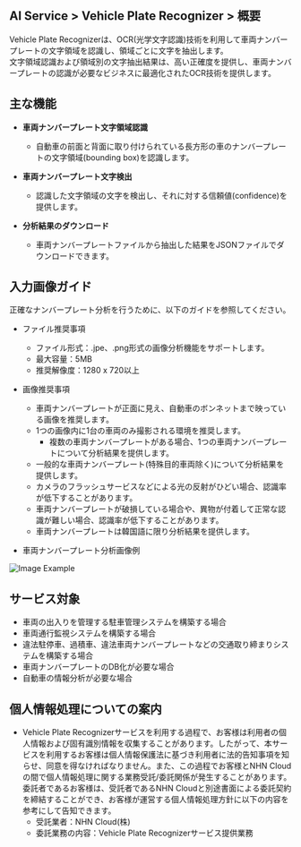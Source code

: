 ## AI Service > Vehicle Plate Recognizer > 概要

Vehicle Plate Recognizerは、OCR(光学文字認識)技術を利用して車両ナンバープレートの文字領域を認識し、領域ごとに文字を抽出します。   
文字領域認識および領域別の文字抽出結果は、高い正確度を提供し、車両ナンバープレートの認識が必要なビジネスに最適化されたOCR技術を提供します。

## 主な機能

* **車両ナンバープレート文字領域認識**
	* 自動車の前面と背面に取り付けられている長方形の車のナンバープレートの文字領域(bounding box)を認識します。 
	
* **車両ナンバープレート文字検出**
    * 認識した文字領域の文字を検出し、それに対する信頼値(confidence)を提供します。 

* **分析結果のダウンロード**
	* 車両ナンバープレートファイルから抽出した結果をJSONファイルでダウンロードできます。

## 入力画像ガイド

正確なナンバープレート分析を行うために、以下のガイドを参照してください。

* ファイル推奨事項
    * ファイル形式：.jpe、.png形式の画像分析機能をサポートします。
    * 最大容量：5MB
    * 推奨解像度：1280 x 720以上
    
* 画像推奨事項
    * 車両ナンバープレートが正面に見え、自動車のボンネットまで映っている画像を推奨します。
    * 1つの画像内に1台の車両のみ撮影される環境を推奨します。
        * 複数の車両ナンバープレートがある場合、1つの車両ナンバープレートについて分析結果を提供します。
    * 一般的な車両ナンバープレート(特殊目的車両除く)について分析結果を提供します。
    * カメラのフラッシュサービスなどによる光の反射がひどい場合、認識率が低下することがあります。
    * 車両ナンバープレートが破損している場合や、異物が付着して正常な認識が難しい場合、認識率が低下することがあります。
    * 車両ナンバープレートは韓国語に限り分析結果を提供します。

* 車両ナンバープレート分析画像例

![Image Example](http://static.toastoven.net/prod_carplate_ocr/VehiclePlateOCR_ex_img_ja.png)

## サービス対象
* 車両の出入りを管理する駐車管理システムを構築する場合
* 車両通行監視システムを構築する場合
* 違法駐停車、過積車、違法車両ナンバープレートなどの交通取り締まりシステムを構築する場合
* 車両ナンバープレートのDB化が必要な場合
* 自動車の情報分析が必要な場合

## 個人情報処理についての案内
* Vehicle Plate Recognizerサービスを利用する過程で、お客様は利用者の個人情報および固有識別情報を収集することがあります。したがって、本サービスを利用するお客様は個人情報保護法に基づき利用者に法的告知事項を知らせ、同意を得なければなりません。また、この過程でお客様とNHN Cloudの間で個人情報処理に関する業務受託/委託関係が発生することがあります。委託者であるお客様は、受託者であるNHN Cloudと別途書面による委託契約を締結することができ、お客様が運営する個人情報処理方針に以下の内容を参考にして告知できます。
    - 受託業者：NHN Cloud(株)
    - 委託業務の内容：Vehicle Plate Recognizerサービス提供業務
